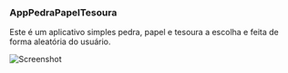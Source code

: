 ### AppPedraPapelTesoura
Este é um aplicativo simples pedra, papel e tesoura a escolha e feita de forma aleatória do usuário.

![Screenshot](https://github.com/felipe-matos/AppPedraPapelTesoura/assets/70587403/dfef309a-24b3-4a8b-8a9f-3c19b9845b94)


